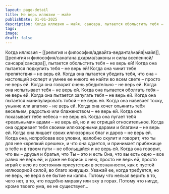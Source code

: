 ```yaml
---
layout: page-detail
title: Не верь иллюзии – майе
publishDate: 01-01-2025
description: Когда иллюзия – майя, сансара, пытается обольстить тебя –  не верь ей! Когда она пытается подкупить тебя – не верь ей!  Когда она чинит тебе препятствия – не верь ей. Когда она пытается убедить тебя,  что она – настоящий эксперт и умнее ее  никого не найти во всем свете –  просто не верь ей.
tags:
image:
draft: false
---
```

Когда иллюзия – [[религия и философия/адвайта-веданта/майя|майя]], [[религия и философия/санатана дхарма/законы и силы вселенной/сансара|сансара]], пытается обольстить тебя –  не верь ей! Когда она пытается подкупить тебя – не верь ей!  Когда она чинит тебе препятствия – не верь ей. Когда она пытается убедить тебя,  что она – настоящий эксперт и умнее ее  никого не найти во всем свете –  просто не верь ей. Когда она говорит очень убедительно – не верь ей.  Когда она испытывает тебя – не верь ей.  Когда она пытается оболгать тебя – не верь ей. Когда она пытается запугать тебя – не верь ей.  Когда она пытается манипулировать тобой – не верь ей.  Когда она навевает тоску, уныние или апатию – не верь ей. Когда она хочет опьянить тебя весельем,  радостью или блаженством – не верь ей. Когда она показывает тебе небеса – не верь ей.  Когда она пугает тебя «реальными» адами –  не верь ей, но и не отрицай относительное. Когда она одаривает тебя  своими иллюзорными дарами и благами – не верь ей. Когда она лишает своих иллюзорных благ и даров – не верь ей. Когда она, испробовав все уловки, жалобно скулит и говорит,  что ты для нее «крепкий орешек»,  и что она сдается, и принимает прибежище в тебе  и в твоем пути –  не обольщайся и не верь ей. Когда она говорит, что вы – друзья и братья,  что Ты – это и есть Она, что вы есть одно –  все равно не верь ей, и даже не борись с нею,  просто не верь ей, просто играй с нею из состояния присутствия в осознанности,  как с пустой иллюзорной силой, во благо живущих. Уважай ее, когда требуется, но не верь,  не веря в ее бытие ни капли. Потому что нельзя верить в то, чего нет,  в то, что подобно миражу или эху в горах. Потому что нигде, кроме твоего ума, ее не существует...